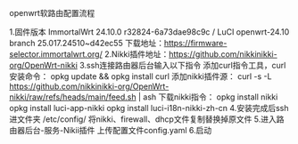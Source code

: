 openwrt软路由配置流程

1.固件版本 ImmortalWrt 24.10.0 r32824-6a73dae98c9c / LuCI openwrt-24.10 branch 25.017.24510~d42ec55
  下载地址：https://firmware-selector.immortalwrt.org/
2.Nikki插件地址：https://github.com/nikkinikki-org/OpenWrt-nikki
3.ssh连接路由器后台输入以下指令
  添加curl指令工具，curl安装命令：
  opkg update && opkg install curl
  添加nikki插件源：
  curl -s -L https://github.com/nikkinikki-org/OpenWrt-nikki/raw/refs/heads/main/feed.sh | ash
  下载nikki指令：
  opkg install nikki
  opkg install luci-app-nikki
  opkg install luci-i18n-nikki-zh-cn
4.安装完成后ssh进文件夹
  /etc/config/
  将nikki、firewall、dhcp文件复制替换掉原文件
5.进入路由器后台-服务-Nikii插件
  上传配置文件config.yaml
6.启动
